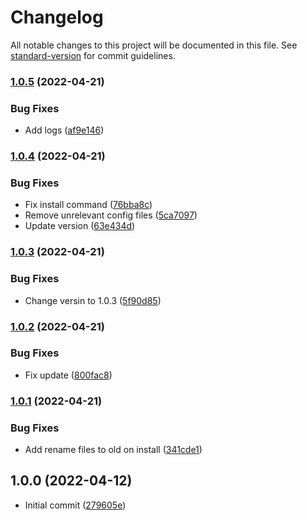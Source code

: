 # Changelog

All notable changes to this project will be documented in this file. See [standard-version](https://github.com/conventional-changelog/standard-version) for commit guidelines.

### [1.0.5](https://github.com/impleotv/st-launcher/compare/v1.0.4...v1.0.5) (2022-04-21)


### Bug Fixes

* Add logs ([af9e146](https://github.com/impleotv/st-launcher/commit/af9e14628ae1e897240d0827e136238077658826))

### [1.0.4](https://github.com/impleotv/st-launcher/compare/v1.0.3...v1.0.4) (2022-04-21)


### Bug Fixes

* Fix install command ([76bba8c](https://github.com/impleotv/st-launcher/commit/76bba8c16310d59c2088104df105ea6db6a08bf7))
* Remove unrelevant config files ([5ca7097](https://github.com/impleotv/st-launcher/commit/5ca7097d963b69ff388e49056e9990b84375c956))
* Update version ([63e434d](https://github.com/impleotv/st-launcher/commit/63e434daa02ffd91f1fa297e08ce4c6db6ecf073))

### [1.0.3](https://github.com/impleotv/st-launcher/compare/v1.0.2...v1.0.3) (2022-04-21)


### Bug Fixes

* Change versin to 1.0.3 ([5f90d85](https://github.com/impleotv/st-launcher/commit/5f90d858f6d4cd457c9784f2b1d1b34b232c0588))

### [1.0.2](https://github.com/impleotv/st-launcher/compare/v1.0.1...v1.0.2) (2022-04-21)


### Bug Fixes

* Fix update ([800fac8](https://github.com/impleotv/st-launcher/commit/800fac8cab6967b288c6bcfc3e76d8c18f8e16c9))

### [1.0.1](https://github.com/impleotv/st-launcher/compare/v1.0.0...v1.0.1) (2022-04-21)


### Bug Fixes

* Add rename files to old on install ([341cde1](https://github.com/impleotv/st-launcher/commit/341cde1238449fc90c9eebcdac0b65bdaa1a91bd))

## 1.0.0 (2022-04-12)



* Initial commit ([279605e](https://github.com/impleotv/st-launcher/commit/279605e5412acb7d3c38e8ba6fbf604fc8116b35))
